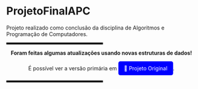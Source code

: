 # ProjetoFinalAPC

<p>Projeto realizado como conclusão da disciplina de Algoritmos e Programação de Computadores.</p> 
<hr style="border: 2px solid black; width: 50%;">
<p align="center"><strong>Foram feitas algumas atualizações usando novas estruturas de dados!</strong></p>
<p align="center">É possível ver a versão primária em <a href="https://github.com/enzo-fb/ProjetoFinalAPC/tree/main/Projeto%20Original" style="display: inline-block; padding: 10px 15px; font-size: 14px; color: white; background-color: blue; text-decoration: none; border-radius: 5px;"> 📂 Projeto Original</a>.</p>

<hr style="border: 2px solid black; width: 50%;">

